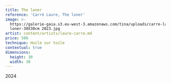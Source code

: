 ```yaml
---
title: The loner
reference: 'Carré Laure, The loner'
image: >-
  https://galerie-gaia.s3.eu-west-3.amazonaws.com/tina/uploads/carre-laure/galerie-gaia-carre-laure-the
  loner-30X30cm 2023.jpg
artist: content/artists/laure-carre.md
price: 500
technique: Huile sur toile
contextual: true
dimensions:
  height: 30
  width: 30
---
```


2024
